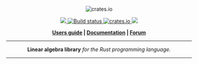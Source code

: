 <p align="center">
  <img src="https://nalgebra.org/img/logo_nalgebra.svg" alt="crates.io">
</p>
<p align="center">
    <a href="https://discord.gg/vt9DJSW">
        <img src="https://img.shields.io/discord/507548572338880513.svg?logo=discord&colorB=7289DA">
    </a>
    <a href="https://circleci.com/gh/dimforge/nalgebra">
        <img src="https://circleci.com/gh/dimforge/nalgebra.svg?style=svg" alt="Build status">
    </a>
    <a href="https://crates.io/crates/nalgebra">
         <img src="https://meritbadge.herokuapp.com/nalgebra?style=flat-square" alt="crates.io">
    </a>
    <a href="https://opensource.org/licenses/Apache-2.0">
        <img src="https://img.shields.io/badge/License-Apache%202.0-blue.svg">
    </a>
</p>
<p align = "center">
    <strong>
        <a href="https://nalgebra.org">Users guide</a> | <a href="https://nalgebra.org/rustdoc/nalgebra/index.html">Documentation</a> | <a href="https://discourse.nphysics.org/c/nalgebra">Forum</a>
    </strong>
</p>

-----

<p align = "center">
<b>Linear algebra library</b>
<i>for the Rust programming language.</i>
</p>

-----
